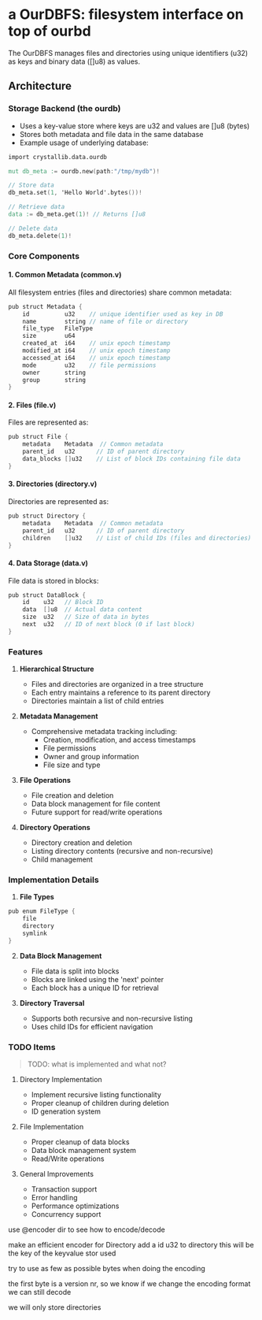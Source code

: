 # a OurDBFS: filesystem interface on top of ourbd

The OurDBFS manages files and directories using unique identifiers (u32) as keys and binary data ([]u8) as values.


## Architecture

### Storage Backend (the ourdb)

- Uses a key-value store where keys are u32 and values are []u8 (bytes)
- Stores both metadata and file data in the same database
- Example usage of underlying database:

```v
import crystallib.data.ourdb

mut db_meta := ourdb.new(path:"/tmp/mydb")!

// Store data
db_meta.set(1, 'Hello World'.bytes())!

// Retrieve data
data := db_meta.get(1)! // Returns []u8

// Delete data
db_meta.delete(1)!
```

### Core Components

#### 1. Common Metadata (common.v)

All filesystem entries (files and directories) share common metadata:
```v
pub struct Metadata {
    id          u32    // unique identifier used as key in DB
    name        string // name of file or directory
    file_type   FileType
    size        u64
    created_at  i64    // unix epoch timestamp
    modified_at i64    // unix epoch timestamp
    accessed_at i64    // unix epoch timestamp
    mode        u32    // file permissions
    owner       string
    group       string
}
```

#### 2. Files (file.v)
Files are represented as:
```v
pub struct File {
    metadata    Metadata  // Common metadata
    parent_id   u32      // ID of parent directory
    data_blocks []u32    // List of block IDs containing file data
}
```

#### 3. Directories (directory.v)
Directories are represented as:
```v
pub struct Directory {
    metadata    Metadata  // Common metadata
    parent_id   u32      // ID of parent directory
    children    []u32    // List of child IDs (files and directories)
}
```

#### 4. Data Storage (data.v)
File data is stored in blocks:
```v
pub struct DataBlock {
    id    u32   // Block ID
    data  []u8  // Actual data content
    size  u32   // Size of data in bytes
    next  u32   // ID of next block (0 if last block)
}
```

### Features

1. **Hierarchical Structure**
   - Files and directories are organized in a tree structure
   - Each entry maintains a reference to its parent directory
   - Directories maintain a list of child entries

2. **Metadata Management**
   - Comprehensive metadata tracking including:
     - Creation, modification, and access timestamps
     - File permissions
     - Owner and group information
     - File size and type

3. **File Operations**
   - File creation and deletion
   - Data block management for file content
   - Future support for read/write operations

4. **Directory Operations**
   - Directory creation and deletion
   - Listing directory contents (recursive and non-recursive)
   - Child management

### Implementation Details

1. **File Types**
```v
pub enum FileType {
    file
    directory
    symlink
}
```

2. **Data Block Management**
   - File data is split into blocks
   - Blocks are linked using the 'next' pointer
   - Each block has a unique ID for retrieval

3. **Directory Traversal**
   - Supports both recursive and non-recursive listing
   - Uses child IDs for efficient navigation

### TODO Items


> TODO: what is implemented and what not?

1. Directory Implementation
   - Implement recursive listing functionality
   - Proper cleanup of children during deletion
   - ID generation system

2. File Implementation
   - Proper cleanup of data blocks
   - Data block management system
   - Read/Write operations

3. General Improvements
   - Transaction support
   - Error handling
   - Performance optimizations
   - Concurrency support






use @encoder dir to see how to encode/decode

make an efficient encoder for Directory
add a id u32 to directory this will be the key of the keyvalue stor used

try to use as few as possible bytes when doing the encoding

the first byte is a version nr, so we know if we change the encoding format we can still decode

we will only store directories